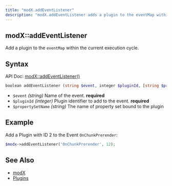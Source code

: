 ```yaml
---
title: "modX.addEventListener"
description: "modX.addEventListener adds a plugin to the eventMap within the current execution cycle"
---
```


## modX::addEventListener

Add a plugin to the `eventMap` within the current execution cycle.

## Syntax

API Doc: [modX::addEventListener()](http://api.modx.com/revolution/2.2/db_core_model_modx_modx.class.html#%5CmodX::addEventListener())

``` php
boolean addEventListener (string $event, integer $pluginId, [string $propertySetName = ''])
```

- `$event` _(string)_ Name of the event. **required**
- `$pluginId` _(integer)_ Plugin identifier to add to the event. **required**
- `$propertySetName` _(string)_ The name of property set bound to the plugin

## Example

Add a Plugin with ID 2 to the Event `OnChunkPrerender`:

``` php
$modx->addEventListener('OnChunkPrerender', 12);
```

## See Also

- [modX](extending-modx/core-model/modx "modX")
- [Plugins](extending-modx/plugins "Plugins")
